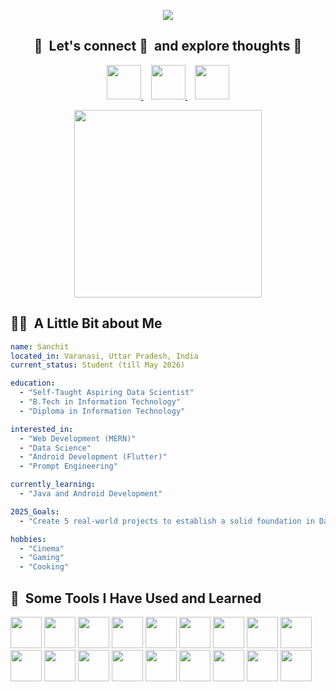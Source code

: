 <p align="center">
  <img src="https://capsule-render.vercel.app/api?type=waving&height=300&color=gradient&text=Hello%20Everyone"
</p>
 <h2 align="center">💬&nbsp; Let's connect  🔗&nbsp; and explore thoughts 🤖</h2>
   <p align="center">
<a href="https://www.instagram.com/thepiyushmalhotra/">
  <img height="55" src="https://user-images.githubusercontent.com/46517096/166974368-9798f39f-1f46-499c-b14e-81f0a3f83a06.png"/>
</a>&nbsp;&nbsp;
<a href="https://www.x.com/sanchit_coderr/">
  <img height="55" src="https://cdn2.iconfinder.com/data/icons/threads-by-instagram/24/x-logo-twitter-new-brand-contained-64.png"/>
</a>&nbsp;&nbsp;
<a href="https://www.linkedin.com/in/sanchit-312928214/">
  <img height="55" src="https://cdn2.iconfinder.com/data/icons/social-media-2285/512/1_Linkedin_unofficial_colored_svg-64.png"/>
</a></p>
<p align="center"><img height="300" src="https://media.tenor.com/6zYlz0L8hI4AAAAj/benjammins-linkedin.gif"/></p>
<h2>👨‍💻 &nbsp;A Little Bit about Me </h3>

```yaml
name: Sanchit  
located_in: Varanasi, Uttar Pradesh, India  
current_status: Student (till May 2026)  

education:  
  - "Self-Taught Aspiring Data Scientist"  
  - "B.Tech in Information Technology"  
  - "Diploma in Information Technology"  

interested_in:  
  - "Web Development (MERN)"  
  - "Data Science"  
  - "Android Development (Flutter)"  
  - "Prompt Engineering"  

currently_learning:  
  - "Java and Android Development"  

2025_Goals:  
  - "Create 5 real-world projects to establish a solid foundation in Data Science and DSA"  

hobbies:  
  - "Cinema"  
  - "Gaming"  
  - "Cooking"
```

<h2> 🚀 &nbsp;Some Tools I Have Used and Learned</h2>
<p align="left">
            <img height="50"src="https://cdn.jsdelivr.net/gh/devicons/devicon@latest/icons/vscode/vscode-original.svg" />
            <img height="50"src="https://cdn.jsdelivr.net/gh/devicons/devicon@latest/icons/html5/html5-original.svg" />
            <img height="50"src="https://cdn.jsdelivr.net/gh/devicons/devicon@latest/icons/css3/css3-original.svg" />
            <img height="50"src="https://cdn.jsdelivr.net/gh/devicons/devicon@latest/icons/javascript/javascript-original.svg" />
            <img height="50"src="https://cdn.jsdelivr.net/gh/devicons/devicon@latest/icons/react/react-original-wordmark.svg" />
            <img height="50"src="https://cdn.jsdelivr.net/gh/devicons/devicon@latest/icons/nodejs/nodejs-original-wordmark.svg" />
            <img height="50"src="https://cdn.jsdelivr.net/gh/devicons/devicon@latest/icons/mongodb/mongodb-original-wordmark.svg" />
            <img height="50"src="https://cdn.jsdelivr.net/gh/devicons/devicon@latest/icons/express/express-original.svg" />
            <img height="50"src="https://cdn.jsdelivr.net/gh/devicons/devicon@latest/icons/c/c-original.svg" />
            <img height="50"src="https://cdn.jsdelivr.net/gh/devicons/devicon@latest/icons/python/python-original.svg" />
            <img height="50"src="https://cdn.jsdelivr.net/gh/devicons/devicon@latest/icons/java/java-original-wordmark.svg" />
            <img height="50"src="https://cdn.jsdelivr.net/gh/devicons/devicon@latest/icons/bootstrap/bootstrap-original.svg" />
            <img height="50"src="https://cdn.jsdelivr.net/gh/devicons/devicon@latest/icons/reactbootstrap/reactbootstrap-original.svg" />
            <img height="50"src="https://cdn.jsdelivr.net/gh/devicons/devicon@latest/icons/npm/npm-original-wordmark.svg" />
            <img height="50"src="https://cdn.jsdelivr.net/gh/devicons/devicon@latest/icons/flask/flask-original-wordmark.svg" />
            <img height="50"src="https://cdn.jsdelivr.net/gh/devicons/devicon@latest/icons/flutter/flutter-original.svg" />
            <img height="50"src="https://cdn.jsdelivr.net/gh/devicons/devicon@latest/icons/git/git-original.svg" />
            <img height="50"src="https://cdn.jsdelivr.net/gh/devicons/devicon@latest/icons/github/github-original-wordmark.svg" />


</p>
